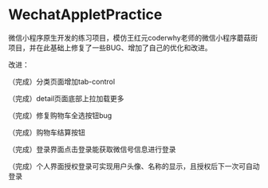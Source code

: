 # WechatAppletPractice
微信小程序原生开发的练习项目，模仿王红元coderwhy老师的微信小程序蘑菇街项目，并在此基础上修复了一些BUG、增加了自己的优化和改进。

改进：

（完成）分类页面增加tab-control

（完成）detail页面底部上拉加载更多

（完成）修复购物车全选按钮bug

（完成）购物车结算按钮

（完成）登录界面点击登录能获取微信号信息进行登录

（完成）个人界面授权登录可实现用户头像、名称的显示，且授权后下一次可自动登录
